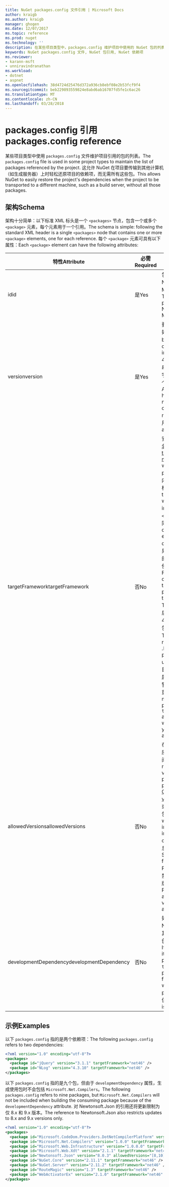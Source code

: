 ```yaml
---
title: NuGet packages.config 文件引用 | Microsoft Docs
author: kraigb
ms.author: kraigb
manager: ghogen
ms.date: 12/07/2017
ms.topic: reference
ms.prod: nuget
ms.technology: ''
description: 在某些项目类型中，packages.config 维护项目中使用的 NuGet 包的列表。
keywords: NuGet packages.config 文件, NuGet 包引用, NuGet 依赖项
ms.reviewer:
- karann-msft
- unniravindranathan
ms.workload:
- dotnet
- aspnet
ms.openlocfilehash: 38d4724d25476d372a936cb8ebf08e2b53fcf9f4
ms.sourcegitcommit: beb229893559824e8abd6ab16707fd5fe1c6ac26
ms.translationtype: MT
ms.contentlocale: zh-CN
ms.lasthandoff: 03/28/2018
---
```

# <a name="packagesconfig-reference"></a><span data-ttu-id="1b7cf-104">packages.config 引用</span><span class="sxs-lookup"><span data-stu-id="1b7cf-104">packages.config reference</span></span>

<span data-ttu-id="1b7cf-105">某些项目类型中使用 `packages.config` 文件维护项目引用的包的列表。</span><span class="sxs-lookup"><span data-stu-id="1b7cf-105">The `packages.config` file is used in some project types to maintain the list of packages referenced by the project.</span></span> <span data-ttu-id="1b7cf-106">这允许 NuGet 在项目要传输到其他计算机（如生成服务器）上时轻松还原项目的依赖项，而无需所有这些包。</span><span class="sxs-lookup"><span data-stu-id="1b7cf-106">This allows NuGet to easily restore the project's dependencies when the project to be transported to a different machine, such as a build server, without all those packages.</span></span>

## <a name="schema"></a><span data-ttu-id="1b7cf-107">架构</span><span class="sxs-lookup"><span data-stu-id="1b7cf-107">Schema</span></span>

<span data-ttu-id="1b7cf-108">架构十分简单：以下标准 XML 标头是一个 `<packages>` 节点，包含一个或多个 `<package>` 元素，每个元素用于一个引用。</span><span class="sxs-lookup"><span data-stu-id="1b7cf-108">The schema is simple: following the standard XML header is a single `<packages>` node that contains one or more `<package>` elements, one for each reference.</span></span> <span data-ttu-id="1b7cf-109">每个 `<package>` 元素可具有以下属性：</span><span class="sxs-lookup"><span data-stu-id="1b7cf-109">Each `<package>` element can have the following attributes:</span></span>

| <span data-ttu-id="1b7cf-110">特性</span><span class="sxs-lookup"><span data-stu-id="1b7cf-110">Attribute</span></span> | <span data-ttu-id="1b7cf-111">必需</span><span class="sxs-lookup"><span data-stu-id="1b7cf-111">Required</span></span> | <span data-ttu-id="1b7cf-112">描述</span><span class="sxs-lookup"><span data-stu-id="1b7cf-112">Description</span></span> |
| --- | --- | --- |
| <span data-ttu-id="1b7cf-113">id</span><span class="sxs-lookup"><span data-stu-id="1b7cf-113">id</span></span> | <span data-ttu-id="1b7cf-114">是</span><span class="sxs-lookup"><span data-stu-id="1b7cf-114">Yes</span></span> | <span data-ttu-id="1b7cf-115">包的标识符，如 Newtonsoft.json 或 Microsoft.AspNet.Mvc。</span><span class="sxs-lookup"><span data-stu-id="1b7cf-115">The identifier of the package, such as Newtonsoft.json or Microsoft.AspNet.Mvc.</span></span> | 
| <span data-ttu-id="1b7cf-116">version</span><span class="sxs-lookup"><span data-stu-id="1b7cf-116">version</span></span> | <span data-ttu-id="1b7cf-117">是</span><span class="sxs-lookup"><span data-stu-id="1b7cf-117">Yes</span></span> | <span data-ttu-id="1b7cf-118">要安装的包的确切版本，如 3.1.1 或 4.2.5.11-beta。</span><span class="sxs-lookup"><span data-stu-id="1b7cf-118">The exact version of the package to install, such as 3.1.1 or 4.2.5.11-beta.</span></span> <span data-ttu-id="1b7cf-119">版本字符串必须至少具有三个数字，可以选择性添加第四个数字作为预发布后缀。</span><span class="sxs-lookup"><span data-stu-id="1b7cf-119">A version string must have at least three numbers; a fourth is optional, as is a pre-release suffix.</span></span> <span data-ttu-id="1b7cf-120">不允许使用范围。</span><span class="sxs-lookup"><span data-stu-id="1b7cf-120">Ranges are not allowed.</span></span> | 
| <span data-ttu-id="1b7cf-121">targetFramework</span><span class="sxs-lookup"><span data-stu-id="1b7cf-121">targetFramework</span></span> | <span data-ttu-id="1b7cf-122">否</span><span class="sxs-lookup"><span data-stu-id="1b7cf-122">No</span></span> | <span data-ttu-id="1b7cf-123">安装包时应用的[目标框架名字对象 (TFM)](target-frameworks.md)。</span><span class="sxs-lookup"><span data-stu-id="1b7cf-123">The [target framework moniker (TFM)](target-frameworks.md) to apply when installing the package.</span></span> <span data-ttu-id="1b7cf-124">安装包时，此内容最初设置为项目目标。</span><span class="sxs-lookup"><span data-stu-id="1b7cf-124">This is initially set to the project's target when a package is installed.</span></span> <span data-ttu-id="1b7cf-125">因此，不同的 `<package>` 元素可具有不同的 TFM。</span><span class="sxs-lookup"><span data-stu-id="1b7cf-125">As a result, different `<package>` elements can have different TFMs.</span></span> <span data-ttu-id="1b7cf-126">例如，如果创建面向 .NET 4.5.2 的项目，此时安装的包将使用 net452 的 TFM。</span><span class="sxs-lookup"><span data-stu-id="1b7cf-126">For example, if you create a project targeting .NET 4.5.2, packages installed at that point will use the TFM of net452.</span></span> <span data-ttu-id="1b7cf-127">如果稍后将项目重定向到 .NET 4.6 并添加更多包，这些包将使用 net46 的 TFM。</span><span class="sxs-lookup"><span data-stu-id="1b7cf-127">If you ;later retarget the project to .NET 4.6 and add more packages, those will use TFM of net46.</span></span> <span data-ttu-id="1b7cf-128">项目目标和 `targetFramework` 属性之间的不匹配会生成警告，在此情况下，可以重新安装受影响的包。</span><span class="sxs-lookup"><span data-stu-id="1b7cf-128">A mismatch between the project's target and `targetFramework` attributes will generate warnings, in which case you can reinstall the affected packages.</span></span> | 
| <span data-ttu-id="1b7cf-129">allowedVersions</span><span class="sxs-lookup"><span data-stu-id="1b7cf-129">allowedVersions</span></span> | <span data-ttu-id="1b7cf-130">否</span><span class="sxs-lookup"><span data-stu-id="1b7cf-130">No</span></span> | <span data-ttu-id="1b7cf-131">在包更新期间允许对此包应用的一系列版本（请参阅[约束升级版本](../consume-packages/reinstalling-and-updating-packages.md#constraining-upgrade-versions)）。</span><span class="sxs-lookup"><span data-stu-id="1b7cf-131">A range of allowed versions for this package applied during package update (see [Constraining upgrade versions](../consume-packages/reinstalling-and-updating-packages.md#constraining-upgrade-versions).</span></span> <span data-ttu-id="1b7cf-132">这不影响安装或还原操作期间安装的包。</span><span class="sxs-lookup"><span data-stu-id="1b7cf-132">It does *not* affect what package is installed during an install or restore operation.</span></span> <span data-ttu-id="1b7cf-133">有关语法的信息，请参阅[包版本控制](../reference/package-versioning.md#version-ranges-and-wildcards)。</span><span class="sxs-lookup"><span data-stu-id="1b7cf-133">See [Package versioning](../reference/package-versioning.md#version-ranges-and-wildcards) for syntax.</span></span> <span data-ttu-id="1b7cf-134">PackageManager UI 还禁用允许范围之外的所有版本。</span><span class="sxs-lookup"><span data-stu-id="1b7cf-134">The PackageManager UI also disables all versions outside the allowed range.</span></span> | 
| <span data-ttu-id="1b7cf-135">developmentDependency</span><span class="sxs-lookup"><span data-stu-id="1b7cf-135">developmentDependency</span></span> | <span data-ttu-id="1b7cf-136">否</span><span class="sxs-lookup"><span data-stu-id="1b7cf-136">No</span></span> | <span data-ttu-id="1b7cf-137">如果使用项目本身创建 NuGet 包，针对依赖项将其设置为 `true`，可防止在创建使用包时添加该包。</span><span class="sxs-lookup"><span data-stu-id="1b7cf-137">If the consuming project itself creates a NuGet package, setting this to `true` for a dependency prevents that package from being included when the consuming package is created.</span></span> <span data-ttu-id="1b7cf-138">默认值为 `false`。</span><span class="sxs-lookup"><span data-stu-id="1b7cf-138">The default is `false`.</span></span> | 

## <a name="examples"></a><span data-ttu-id="1b7cf-139">示例</span><span class="sxs-lookup"><span data-stu-id="1b7cf-139">Examples</span></span>

<span data-ttu-id="1b7cf-140">以下 `packages.config` 指的是两个依赖项：</span><span class="sxs-lookup"><span data-stu-id="1b7cf-140">The following `packages.config` refers to two dependencies:</span></span>

```xml
<?xml version="1.0" encoding="utf-8"?>
<packages>
  <package id="jQuery" version="3.1.1" targetFramework="net46" />
  <package id="NLog" version="4.3.10" targetFramework="net46" />
</packages>
```

<span data-ttu-id="1b7cf-141">以下 `packages.config` 指的是九个包，但由于 `developmentDependency` 属性，生成使用包时不会包括 `Microsoft.Net.Compilers`。</span><span class="sxs-lookup"><span data-stu-id="1b7cf-141">The following `packages.config` refers to nine packages, but `Microsoft.Net.Compilers` will not be included when building the consuming package because of the `developmentDependency` attribute.</span></span> <span data-ttu-id="1b7cf-142">对 Newtonsoft.Json 的引用还将更新限制为仅 8.x 和 9.x 版本。</span><span class="sxs-lookup"><span data-stu-id="1b7cf-142">The reference to Newtonsoft.Json also restricts updates to 8.x and 9.x versions only.</span></span>

```xml
<?xml version="1.0" encoding="utf-8"?>
<packages>
  <package id="Microsoft.CodeDom.Providers.DotNetCompilerPlatform" version="1.0.0" targetFramework="net46" />
  <package id="Microsoft.Net.Compilers" version="1.0.0" targetFramework="net46" developmentDependency="true" />
  <package id="Microsoft.Web.Infrastructure" version="1.0.0.0" targetFramework="net46" />
  <package id="Microsoft.Web.Xdt" version="2.1.1" targetFramework="net46" />
  <package id="Newtonsoft.Json" version="8.0.3" allowedVersions="[8,10)" targetFramework="net46" />
  <package id="NuGet.Core" version="2.11.1" targetFramework="net46" />
  <package id="NuGet.Server" version="2.11.2" targetFramework="net46" />
  <package id="RouteMagic" version="1.3" targetFramework="net46" />
  <package id="WebActivatorEx" version="2.1.0" targetFramework="net46" />
</packages>
```
